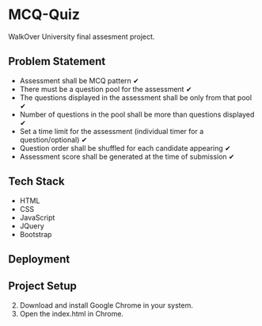 # MCQ-Quiz
WalkOver University final assesment project.

## Problem Statement
* Assessment shall be MCQ pattern ✔
* There must be a question pool for the assessment ✔
* The questions displayed in the assessment shall be only from that pool ✔
* Number of questions in the pool shall be more than questions displayed ✔
* Set a time limit for the assessment (individual timer for a question/optional) ✔
* Question order shall be shuffled for each candidate appearing ✔
* Assessment score shall be generated at the time of submission ✔

## Tech Stack
* HTML
* CSS
* JavaScript
* JQuery
* Bootstrap

## Deployment

## Project Setup
2. Download and install Google Chrome in your system.
3. Open the index.html in Chrome.
